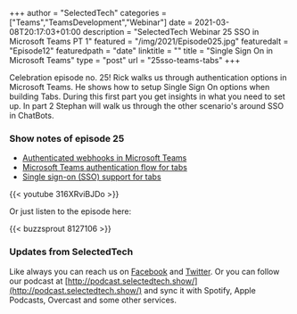 +++
author = "SelectedTech"
categories = ["Teams","TeamsDevelopment","Webinar"]
date = 2021-03-08T20:17:03+01:00
description = "SelectedTech Webinar 25 SSO in Microsoft Teams PT 1"
featured = "/img/2021/Episode025.jpg"
featuredalt = "Episode12"
featuredpath = "date"
linktitle = ""
title = "Single Sign On in Microsoft Teams"
type = "post"
url = "25sso-teams-tabs"
+++

Celebration episode no. 25! Rick walks us through authentication options in Microsoft Teams. He shows how to setup Single Sign On options when building Tabs. During this first part you get insights in what you need to set up. In part 2 Stephan will walk us through the other scenario's around SSO in ChatBots.

### Show notes of episode 25

- [Authenticated webhooks in Microsoft Teams](https://www.rickvanrousselt.com/blog/authenticated-webhooks-in-microsoft-teams/)
- [Microsoft Teams authentication flow for tabs](https://docs.microsoft.com/microsoftteams/platform/tabs/how-to/authentication/auth-flow-tab)
- [Single sign-on (SSO) support for tabs](https://docs.microsoft.com/microsoftteams/platform/tabs/how-to/authentication/auth-aad-sso)

{{< youtube 316XRviBJDo >}}

Or just listen to the episode here:

{{< buzzsprout 8127106 >}}

### Updates from SelectedTech

Like always you can reach us on [Facebook](https://www.facebook.com/SelectedTechPage/) and [Twitter](https://twitter.com/selectedtech). Or you can follow our podcast at [http://podcast.selectedtech.show/](http://podcast.selectedtech.show/) and sync it with Spotify, Apple Podcasts, Overcast and some other services.
